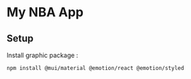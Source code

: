 # My NBA App

## Setup

Install graphic package :

```bash
npm install @mui/material @emotion/react @emotion/styled
```
